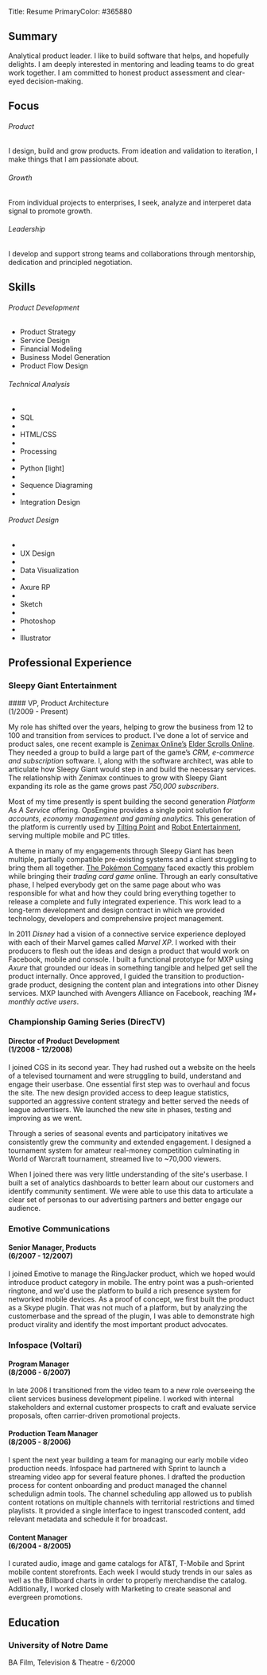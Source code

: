 Title: Resume
PrimaryColor: #365880




## Summary

Analytical product leader.  I like to build software that helps, and hopefully delights. I am deeply interested in mentoring and leading teams to do great work together. I am committed to honest product assessment and clear-eyed decision-making. 

## Focus

<div id="focus">
<div class="focusGroup">
<h6>Product</h6>
I design, build and grow products. From ideation and validation to iteration, I make things that I am passionate about.
</div>

<div class="focusGroup">
<h6>Growth</h6>
From individual projects to enterprises, I seek, analyze and interperet data signal to promote growth. 	
</div>
	
<div class="focusGroup">
<h6>Leadership</h6>
I develop and support strong teams and collaborations through mentorship, dedication and principled negotiation.
<br />

</div>
</div>

## Skills
<div id="focus">



<div class="focusGroup">
<h6>Product Development</h6>
<ul class="fa-ul">
<li><i class="fa-li fa fa-check"></i>Product Strategy
<li><i class="fa-li fa fa-check"></i>Service Design
<li><i class="fa-li fa fa-check"></i>Financial Modeling
<li><i class="fa-li fa fa-check"></i>Business Model Generation
<li><i class="fa-li fa fa-check"></i>Product Flow Design
</ul>
</div>

<div class="focusGroup">
<h6>Technical Analysis</h6>
<ul class="fa-ul">
<li><li><i class="fa-li fa fa-check"></i>SQL
<li><li><i class="fa-li fa fa-check"></i>HTML/CSS
<li><li><i class="fa-li fa fa-check"></i>Processing
<li><li><i class="fa-li fa fa-check"></i>Python [light]
<li><li><i class="fa-li fa fa-check"></i>Sequence Diagraming
<li><li><i class="fa-li fa fa-check"></i>Integration Design
</ul>
</div>

<div class="focusGroup">
<h6>Product Design</h6>
<ul class="fa-ul">
<li><li><i class="fa-li fa fa-check"></i>UX Design
<li><li><i class="fa-li fa fa-check"></i>Data Visualization
<li><li><i class="fa-li fa fa-check"></i>Axure RP
<li><li><i class="fa-li fa fa-check"></i>Sketch
<li><li><i class="fa-li fa fa-check"></i>Photoshop
<li><li><i class="fa-li fa fa-check"></i>Illustrator
</ul>
</div>

</div>

## Professional Experience

### Sleepy Giant Entertainment
<aside class="resume_image" id="sleepy_giant"></aside>
#### VP, Product Architecture <br/><span class="dates">(1/2009 - Present)</span>


My role has shifted over the years, helping to grow the business from 12 to 100 and transition from services to product. I’ve done a lot of service and product sales, one recent example is <a href="http://www.zenimax.com/">Zenimax Online’s</a> <a href="http://www.elderscrollsonline.com/">Elder Scrolls Online</a>. They needed a group to build a large part of the game’s <em>CRM, e-commerce and subscription</em> software. I, along with the software architect, was able to articulate how Sleepy Giant would step in and build the necessary services. The relationship with Zenimax continues to grow with Sleepy Giant expanding its role as the game grows past <em>750,000 subscribers</em>. 

Most of my time presently is spent building the second generation <em>Platform As A Service</em> offering. OpsEngine provides a single point solution for <em>accounts, economy management and gaming analytics</em>. This generation of the platform is currently used by <a href="http://tiltingpoint.com/">Tilting Point</a> and <a href="http://www.robotentertainment.com/">Robot Entertainment</a>, serving multiple mobile and PC titles. 

A theme in many of my engagements through Sleepy Giant has been multiple, partially compatible pre-existing systems and a client struggling to bring them all together. <a href="http://www.pokemon.com/us/">The Pokémon Company</a> faced exactly this problem while bringing their <em>trading card game</em> online. Through an early consultative phase, I helped everybody get on the same page about who was responsible for what and how they could bring everything together to release a complete and fully integrated experience. This work lead to a long-term development and design contract in which we provided technology, developers and comprehensive project management.

In 2011 <em>Disney</em> had a vision of a connective service experience deployed with each of their Marvel games called <em>Marvel XP</em>. I worked with their producers to flesh out the ideas and design a product that would work on Facebook, mobile and console. I built a functional prototype for MXP using <em>Axure</em> that grounded our ideas in something tangible and helped get sell the product internally. Once approved, I guided the transition to production-grade product, designing the content plan and integrations into other Disney services. MXP launched with Avengers Alliance on Facebook, reaching <em>1M+ monthly active users</em>. 

### Championship Gaming Series (DirecTV)
#### Director of Product Development <br /><span class="dates">(1/2008 - 12/2008)</span>

I joined CGS in its second year. They had rushed out a website on the heels of a televised tournament and were struggling to build, understand and engage their userbase. One essential first step was to overhaul and focus the site. The new design provided access to deep league statistics, supported an aggressive content strategy and better served the needs of league advertisers. We launched the new site in phases, testing and improving as we went.

Through a series of seasonal events and participatory initatives we consistently grew the community and extended engagement. I designed a tournament system for amateur real-money competition culminating in World of Warcraft tournament, streamed live to ~70,000 viewers. 

When I joined there was very little understanding of the site's userbase. I built a set of analytics dashboards to better learn about our customers and identify community sentiment. We were able to use this data to articulate a clear set of personas to our advertising partners and better engage our audience.  

### Emotive Communications
#### Senior Manager, Products  <br /><span class="dates">(6/2007 - 12/2007)</span>

I joined Emotive to manage the RingJacker product, which we hoped would introduce product category in mobile. The entry point was a push-oriented ringtone, and we'd use the platform to build a rich presence system for networked mobile devices. As a proof of concept, we first built the product as a Skype plugin. That was not much of a platform, but by analyzing the customerbase and the spread of the plugin, I was able to demonstrate high product virality and identify the most important product advocates.

### Infospace (Voltari)

#### Program Manager  <br /><span class="dates">(8/2006 - 6/2007)</span>

In late 2006 I transitioned from the video team to a new role overseeing the client services business development pipeline. I worked with internal stakeholders and external customer prospects to craft and evaluate service proposals, often carrier-driven promotional projects. 

#### Production Team Manager  <br /><span class="dates">(8/2005 - 8/2006)</span>

I spent the next year building a team for managing our early mobile video production needs. Infospace had partnered with Sprint to launch a streaming video app for several feature phones. I drafted the production process for content onboarding and product managed the channel schedulign admin tools. The channel scheduling app allowed us to publish content rotations on multiple channels with territorial restrictions and timed playlists. It provided a single interface to ingest transcoded content, add relevant metadata and schedule it for broadcast.  

#### Content Manager  <br /><span class="dates">(6/2004 - 8/2005)</span>

I curated audio, image and game catalogs for AT&T, T-Mobile and Sprint mobile content storefronts. Each week I would study trends in our sales as well as the Billboard charts in order to properly merchandise the catalog. Additionally, I worked closely with Marketing to create seasonal and evergreen promotions. 


## Education

### University of Notre Dame

BA Film, Television & Theatre - 6/2000

